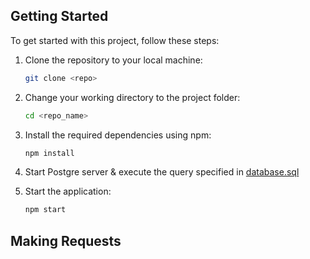 ## Getting Started

To get started with this project, follow these steps:

1. Clone the repository to your local machine:

   ```bash
   git clone <repo>
   ```

2. Change your working directory to the project folder:

   ```bash
   cd <repo_name>
   ```

3. Install the required dependencies using npm:

   ```bash
   npm install
   ```

4. Start Postgre server & execute the query specified in [database.sql](./database.sql)  

4. Start the application:

   ```bash
   npm start
    ```
## Making Requests